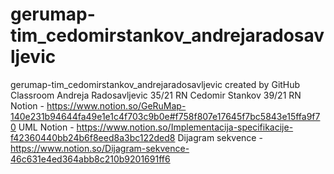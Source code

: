 # gerumap-tim_cedomirstankov_andrejaradosavljevic
gerumap-tim_cedomirstankov_andrejaradosavljevic created by GitHub Classroom
Andreja Radosavljevic 35/21 RN
Cedomir Stankov 39/21 RN
Notion - https://www.notion.so/GeRuMap-140e231b94644fa49e1e1c4f703c9b0e#f758f807e17645f7bc5843e15ffa9f70
UML Notion - https://www.notion.so/Implementacija-specifikacije-f42360440bb24b6f8eed8a3bc122ded8
Dijagram sekvence - https://www.notion.so/Dijagram-sekvence-46c631e4ed364abb8c210b9201691ff6
